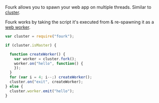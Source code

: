 Fourk allows you to spawn your web app on multiple threads. Similar to [cluster](https://nodejs.org/api/cluster.html). 

Fourk works by taking the script it's executed from & re-spawning it as a [web worker](https://developer.mozilla.org/en-US/docs/Web/API/Web_Workers_API/Using_web_workers).

```javascript
var cluster = require("fourk");

if (cluster.isMaster) {

  function createWorker() {
    var worker = cluster.fork();
    worker.on("hello", function() {
    });
  }
  for (var i = 4; i--;) createWorker();
  cluster.on("exit", createWorker);
} else {
  cluster.worker.emit("hello");
}
```
